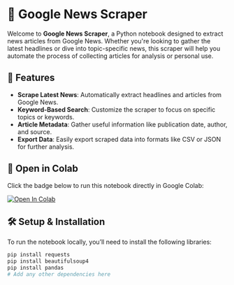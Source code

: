 # 📰 Google News Scraper

Welcome to **Google News Scraper**, a Python notebook designed to extract news articles from Google News. Whether you're looking to gather the latest headlines or dive into topic-specific news, this scraper will help you automate the process of collecting articles for analysis or personal use.

## 🌟 Features

- **Scrape Latest News**: Automatically extract headlines and articles from Google News.
- **Keyword-Based Search**: Customize the scraper to focus on specific topics or keywords.
- **Article Metadata**: Gather useful information like publication date, author, and source.
- **Export Data**: Easily export scraped data into formats like CSV or JSON for further analysis.

## 🔗 Open in Colab

Click the badge below to run this notebook directly in Google Colab:

[![Open In Colab](https://colab.research.google.com/assets/colab-badge.svg)](https://colab.research.google.com/github/aeleraqi/GoogleNewsScraper/blob/main/GoogleNewsScraper.ipynb)

## 🛠️ Setup & Installation

To run the notebook locally, you’ll need to install the following libraries:

```bash
pip install requests
pip install beautifulsoup4
pip install pandas
# Add any other dependencies here
